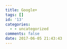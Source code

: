 ```yaml
---
title: Google+
tags: []
id: '13'
categories:
  - - uncategorized
comments: false
date: 2017-06-05 21:43:43
---
```

